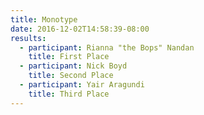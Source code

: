 ```yaml
---
title: Monotype
date: 2016-12-02T14:58:39-08:00
results:
  - participant: Rianna "the Bops" Nandan
    title: First Place
  - participant: Nick Boyd
    title: Second Place
  - participant: Yair Aragundi
    title: Third Place
---
```


